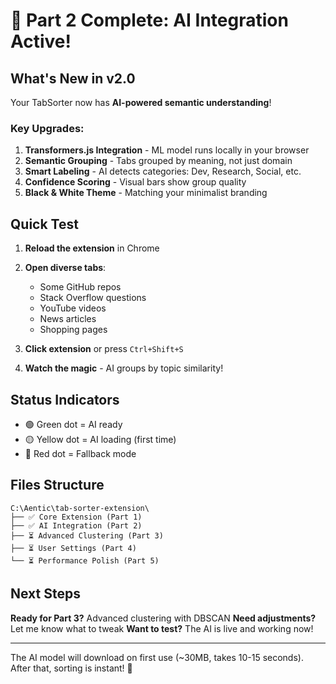 # 🎉 Part 2 Complete: AI Integration Active!

## What's New in v2.0

Your TabSorter now has **AI-powered semantic understanding**! 

### Key Upgrades:
1. **Transformers.js Integration** - ML model runs locally in your browser
2. **Semantic Grouping** - Tabs grouped by meaning, not just domain
3. **Smart Labeling** - AI detects categories: Dev, Research, Social, etc.
4. **Confidence Scoring** - Visual bars show group quality
5. **Black & White Theme** - Matching your minimalist branding

## Quick Test

1. **Reload the extension** in Chrome
2. **Open diverse tabs**:
   - Some GitHub repos
   - Stack Overflow questions  
   - YouTube videos
   - News articles
   - Shopping pages

3. **Click extension** or press `Ctrl+Shift+S`
4. **Watch the magic** - AI groups by topic similarity!

## Status Indicators

- 🟢 Green dot = AI ready
- 🟡 Yellow dot = AI loading (first time)
- 🔴 Red dot = Fallback mode

## Files Structure
```
C:\Aentic\tab-sorter-extension\
├── ✅ Core Extension (Part 1)
├── ✅ AI Integration (Part 2)
├── ⏳ Advanced Clustering (Part 3)
├── ⏳ User Settings (Part 4)
└── ⏳ Performance Polish (Part 5)
```

## Next Steps

**Ready for Part 3?** Advanced clustering with DBSCAN
**Need adjustments?** Let me know what to tweak
**Want to test?** The AI is live and working now!

---
The AI model will download on first use (~30MB, takes 10-15 seconds).
After that, sorting is instant! 🚀
